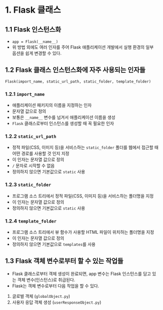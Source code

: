 # 1. Flask 클래스

## 1.1 Flask 인스턴스화

- `app = Flask(__name__)`
- 위 방법 외에도 여러 인자를 주어 Flask 애플리케이션 개발에서 실행 환경의 일부 옵션을 쉽게 변경할 수 있다.

## 1.2 Flask 클래스 인스턴스화에 자주 사용되는 인자들

```python
Flask(import_name, static_url_path, static_folder, template_folder)
```

### 1.2.1 `import_name`

- 애플리케이션 패키지의 이름을 지정하는 인자
- 문자열 값으로 정의
- 보통은 `__name__` 변수를 넘겨서 애플리케이션 이름을 생성
- `Flask` 클래스로부터 인스턴스를 생성할 때 꼭 필요한 인자

### 1.2.2 `static_url_path`

- 정적 파일(CSS, 이미지 등)을 서비스하는 `static_folder` 폴더를 웹에서 접근할 때 어떤 경로를 사용할 것 인지 지정
- 이 인자는 문자열 값으로 정의
- `/` 문자로 시작할 수 없음
- 정의하지 않으면 기본값으로 `static` 사용

### 1.2.3 `static_folder`

- 프로그램 소스 트리에서 정적 파일(CSS, 이미지 등)을 서비스하는 폴더명을 지정
- 이 인자는 문자열 값으로 정의
- 정의하지 않으면 기본값으로 `static` 사용

### 1.2.4 `template_folder`

- 프로그램 소스 트리에서 뷰 함수가 사용할 HTML 파일이 위치하는 폴더명을 지정
- 이 인자는 문자열 값으로 정의
- 정의하지 않으면 기본값으로 `templates`를 사용

## 1.3 Flask 객체 변수로부터 할 수 있는 작업들

- Flask 클래스로부터 객체 생성이 완료되면, app 변수는 Flask 인스턴스를 담고 있는 객체 변수(인스턴스)로 취급된다.
- Flask는 객체 변수로부터 다음 작업을 할 수 있다.

1. 글로벌 객체 (`globalObject.py`)
2. 사용자 응답 객체 생성 (`userResponseObject.py`)